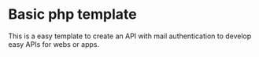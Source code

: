 # Basic php template
This is a easy template to create an API with mail authentication to develop easy APIs for webs or apps.